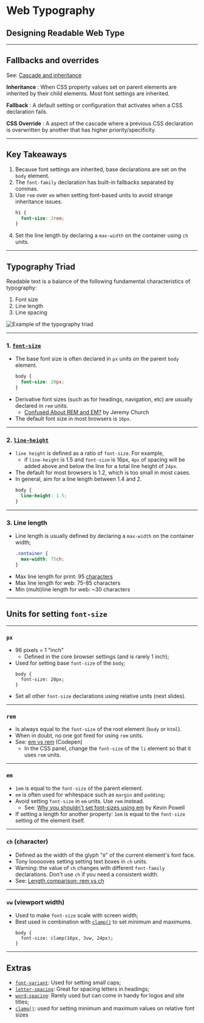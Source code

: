 
# Web Typography
## Designing Readable Web Type

---

## Fallbacks and overrides
See: [Cascade and inheritance](https://developer.mozilla.org/en-US/docs/Learn/CSS/Building_blocks/Cascade_and_inheritance)

**Inheritance**
: When CSS property values set on parent elements are inherited by their child elements. Most font settings are inherited.

**Fallback**
: A default setting or configuration that activates when a CSS declaration fails.

**CSS Override**
: A aspect of the cascade where a previous CSS declaration is overwritten by another that has higher priority/specificity.

---

## Key Takeaways
1. Because font settings are inherited, base declarations are set on the `body` element. 
2. The `font-family` declaration has built-in fallbacks separated by commas.
3. Use `rem` over `em` when setting font-based units to avoid strange inheritance issues.
    ```css
    h1 {
      font-size: 2rem;
    }
    ```
4. Set the line length by declaring a `max-width` on the container using `ch` units.

---

## Typography Triad
Readable text is a balance of the following fundamental characteristics of typography:
1. Font size
3. Line length
2. Line spacing

![Example of the typography triad](/images/design/typography-triad.png)

---

### 1. [`font-size`](https://developer.mozilla.org/en-US/docs/Web/CSS/font-size) 
- The base font size is often declared in `px` units on the parent `body` element. 
    ```css
    body {
      font-size: 20px;
    }
    ```
- Derivative font sizes (such as for headings, navigation, etc) are usually declared in `rem` units.
    - [Confused About REM and EM?](https://j.eremy.net/confused-about-rem-and-em/) by Jeremy Church
- The default font size in most browsers is `16px`.

---

### 2. [`line-height`](https://developer.mozilla.org/en-US/docs/Web/CSS/line-height)
- `line height` is defined as a ratio of `font-size`. For example, 
    - if `line-height` is 1.5 and `font-size` is 16px, `4px` of spacing will be added above and below the line for a total line height of `24px`.
- The default for most browsers is 1.2, which is too small in most cases.
- In general, aim for a line length between 1.4 and 2.
    ```css
    body {
      line-height: 1.5;
    }
    ```

---

### 3. Line length
- Line length is usually defined by declaring a `max-width` on the container width;
    ```css
    .container {
      max-width: 75ch;
    }
    ```
- Max line length for print: 95 [characters](https://css-tricks.com/the-lengths-of-css/#ch)
- Max line length for web: 75-85 characters
- Min (multi)line length for web: ~30 characters

---

## Units for setting `font-size`

---

### `px`
- 96 pixels = 1 "inch"
  - Defined in the core browser settings (and is rarely 1 inch);
- Used for setting base `font-size` of the `body`;
    ```
    body {
      font-size: 20px;
    }
    ```
- Set all other `font-size` declarations using relative units (next slides).

---

### `rem`
- Is always equal to the `font-size` of the root element (`body` or `html`).
- When in doubt, no one got fired for using `rem` units.
- See: [em vs rem](https://codepen.io/browsertherapy/pen/VwKNELp) (Codepen)
    - In the CSS panel, change the `font-size` of the `li` element so that it uses `rem` units.

---

### `em`
- `1em` is equal to the  `font-size` of the parent element.
- `em` is often used for whitespace such as `margin` and `padding`;
- Avoid setting `font-size` in `em` units. Use `rem` instead.
    - See: [Why you shouldn't set font-sizes using em](https://youtu.be/pautqDqa54I) by Kevin Powell
- If setting a length for another property: `1em` is equal to the `font-size` setting of the element itself.

---

### `ch` (character)
- Defined as the width of the glyph "`0`" of the current element's font face.
- Tony loooooves setting setting text boxes in `ch` units.
- Warning: the value of `ch` changes with different `font-family` declarations. Don't use `ch` if you need a consistent width.
- See: [Length comparison: rem vs ch](https://codepen.io/browsertherapy/pen/RwRPrvm)

---

### `vw` (viewport width)
- Used to make `font-size` scale with screen width;
- Best used in combination with [`clamp()`](https://developer.mozilla.org/en-US/docs/Web/CSS/clamp) to set minimum and maximums.
    ```
    body {
      font-size: clamp(16px, 3vw, 24px);
    }
    ```

---

## Extras
- [`font-variant`](https://developer.mozilla.org/en-US/docs/Web/CSS/font-variant): Used for setting small caps;
- [`letter-spacing`](https://developer.mozilla.org/en-US/docs/Web/CSS/letter-spacing): Great for spacing letters in headings;
- [`word-spacing`](https://developer.mozilla.org/en-US/docs/Web/CSS/word-spacing): Rarely used but can come in handy for logos and site titles;
- [`clamp()`](https://developer.mozilla.org/en-US/docs/Web/CSS/clamp): used for setting minimum and maximum values on relative font sizes
